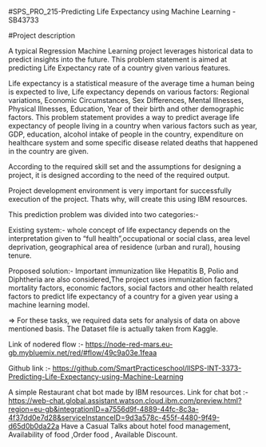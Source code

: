 #SPS_PRO_215-Predicting Life Expectancy using Machine Learning - SB43733

#Project description

A typical Regression Machine Learning project leverages historical data to predict insights into the future. This problem statement is aimed at predicting Life Expectancy rate of a country given various features.

Life expectancy is a statistical measure of the average time a human being is expected to live, Life expectancy depends on various factors: Regional variations, Economic Circumstances, Sex Differences, Mental Illnesses, Physical Illnesses, Education, Year of their birth and other demographic factors. This problem statement provides a way to predict average life expectancy of people living in a country when various factors such as year, GDP, education, alcohol intake of people in the country, expenditure on healthcare system and some specific disease related deaths that happened in the country are given.


According to the required skill set and the assumptions for designing a project, it is designed according to the need of the required output.

Project development environment is very important for successfully execution of the project. Thats why, will create this using IBM resources.

This prediction problem was divided into two categories:-

Existing system:- whole concept of life expectancy depends on the interpretation given to “full health”,occupational or social class, area level deprivation, geographical area of residence (urban and rural), housing tenure.

Proposed solution:- Important immunization like Hepatitis B, Polio and Diphtheria are also considered,The project uses immunization factors, mortality factors, economic factors, social factors and other health related factors to predict life expectancy of a country for a given year using a machine learning model.

=> For these tasks, we required data sets for analysis of data on above mentioned basis. The Dataset file is actually taken from Kaggle.

Link of nodered flow :- https://node-red-mars.eu-gb.mybluemix.net/red/#flow/49c9a03e.1feaa 

Github link :- https://github.com/SmartPracticeschool/llSPS-INT-3373-Predicting-Life-Expectancy-using-Machine-Learning

A simple Restaurant chat bot made by IBM resources. 
Link for chat bot :- https://web-chat.global.assistant.watson.cloud.ibm.com/preview.html?region=eu-gb&integrationID=a7556d9f-4889-44fc-8c3a-4f37dd0e7d28&serviceInstanceID=9d3a578c-455f-4480-9f49-d65d0b0da22a Have a Casual Talks about hotel food management, Availability of food ,Order food , Available Discount.

